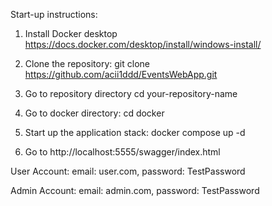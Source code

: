 Start-up instructions:

1. Install Docker desktop https://docs.docker.com/desktop/install/windows-install/

2. Clone the repository:
    git clone https://github.com/acii1ddd/EventsWebApp.git

4. Go to repository directory
   cd your-repository-name

5. Go to docker directory:
   cd docker

6. Start up the application stack:
    docker compose up -d

7. Go to http://localhost:5555/swagger/index.html

User Account:     email: user.com, password: TestPassword

Admin Account:    email: admin.com, password: TestPassword
